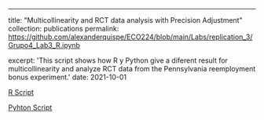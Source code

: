 ---
title: "Multicollinearity and RCT data analysis with Precision Adjustment"
collection: publications
permalink: https://github.com/alexanderquispe/ECO224/blob/main/Labs/replication_3/Grupo4_Lab3_R.ipynb

excerpt: 'This script shows how R y Python give a diferent result for multicollinearity and analyze RCT data from the Pennsylvania reemployment bonus experiment.'
date: 2021-10-01

[R Script](https://github.com/alexanderquispe/ECO224/blob/main/Labs/replication_3/Grupo4_Lab3_R.ipynb)

[Pyhton Script](https://github.com/alexanderquispe/ECO224/blob/main/Labs/replication_3/Grupo4_Lab3_Python.ipynb)


